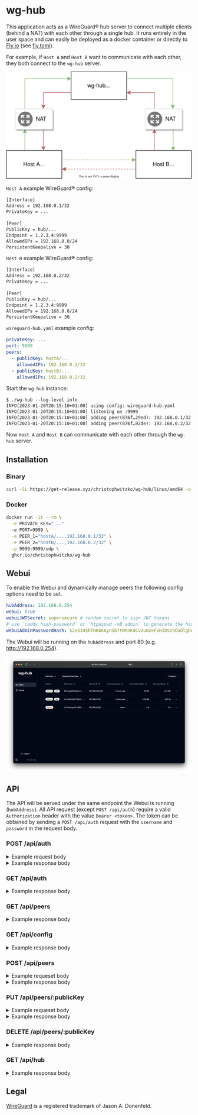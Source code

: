 # wg-hub

This application acts as a WireGuard® hub server to connect multiple clients (behind a NAT) with each other through a single hub. It runs entirely in the user space and can easily be deployed as a docker container or directly to [Fly.io](https://fly.io) (see [fly.toml](./fly.toml)).

For example, if `Host A` and `Host B` want to communicate with each other, they both connect to the `wg-hub` server.

![](./docs/wg-hub.svg)

`Host A` example WireGuard® config:

```
[Interface]
Address = 192.168.0.1/32
PrivateKey = ...

[Peer]
PublicKey = hub/...
Endpoint = 1.2.3.4:9999
AllowedIPs = 192.168.0.0/24
PersistentKeepalive = 30
```

`Host B` example WireGuard® config:
```
[Interface]
Address = 192.168.0.2/32
PrivateKey = ...

[Peer]
PublicKey = hub/...
Endpoint = 1.2.3.4:9999
AllowedIPs = 192.168.0.0/24
PersistentKeepalive = 30
```

`wireguard-hub.yaml` example config:
```yaml
privateKey: ...
port: 9999
peers:
  - publicKey: hostA/...
    allowedIPs: 192.168.0.1/32
  - publicKey: hostB/...
    allowedIPs: 192.168.0.2/32

```

Start the `wg-hub` instance:
```
$ ./wg-hub --log-level info
INFO[2023-01-20T20:15:10+01:00] using config: wireguard-hub.yaml
INFO[2023-01-20T20:15:10+01:00] listening on :9999
INFO[2023-01-20T20:15:10+01:00] adding peer(876f…29ed): 192.168.0.1/32
INFO[2023-01-20T20:15:10+01:00] adding peer(876f…92de): 192.168.0.2/32

```

Now `Host A` and `Host B` can communicate with each other through the `wg-hub` server.

## Installation

### Binary
```bash
curl -SL https://get-release.xyz/christophwitzko/wg-hub/linux/amd64 -o ./wg-hub && chmod +x ./wg-hub
```

### Docker
```bash
docker run -it --rm \
  -e PRIVATE_KEY="..."
  -e PORT=9999 \
  -e PEER_1="hostA/...,192.168.0.1/32" \
  -e PEER_2="hostB/...,192.168.0.2/32" \
  -p 9999:9999/udp \
  ghcr.io/christophwitzko/wg-hub
```

## Webui
To enable the Webui and dynamically manage peers the following config options need to be set.
```yaml
hubAddress: 192.168.0.254
webui: true
webuiJWTSecret: supersecure # random secret to sign JWT tokens
# use `caddy hash-password` or `htpasswd -nB admin` to generate the hash
webuiAdminPasswordHash: $2a$14$hTHK6KAynSb7tWknK4CvUum2eFVHIDSzbOuOlgDeP4bQW91ujnlli #admin
```
The Webui will be running on the `hubAddress` and port 80 (e.g. http://192.168.0.254).

![](./docs/webui.png)

## API

The API will be served under the same endpoint the Webui is running (`hubAddress`). All API request (except `POST /api/auth`) require a valid `Authorization` header with the value `Bearer <token>`. The token can be obtained by sending a `POST /api/auth` request with the `username` and `password` in the request body.

### POST /api/auth
<details>
<summary>Example request body</summary>

```json
{
  "username": "admin",
  "password": "admin"
}
```
</details>

<details>
<summary>Example response body</summary>

```json
{
  "token": "eyJhbGciOiJIUzI1NiIsInR5cCI6IkpXVCJ9.eyJleHAiOjE3OTM3MTI2NTgsImlhdCI6MTcwNzMxMjY1OCwidXNlcm5hbWUiOiJhZG1pbiJ9.fVvahKZPJ2LUZE_dOIYQ6toYFN4x_r295jxINqlXY88"
}
```
</details>

### GET /api/auth
<details>
<summary>Example response body</summary>

```json
{
  "exp": "2026-11-03T13:30:58Z",
  "iat": "2024-02-07T13:30:58Z",
  "username": "admin"
}
```
</details>

### GET /api/peers
<details>
<summary>Example response body</summary>

```json
[
  {
    "publicKey": "ZbSHDrKwqmsQKpO5T6lOY/iipbcJpT4DPXTHGsLaGUU=",
    "allowedIP": "192.168.0.254/32",
    "endpoint": "127.0.0.1:64404",
    "lastHandshake": 1707312755,
    "txBytes": 4696,
    "rxBytes": 4968,
    "isHub": true,
    "isRequester": false
  },
  {
    "publicKey": "h1/wJ5KoQX1fQzQ25rlHb18wgAG80vkDLtn8B7pxOW0=",
    "allowedIP": "192.168.0.1/32",
    "endpoint": "127.0.0.1:58646",
    "lastHandshake": 1707312760,
    "txBytes": 4152,
    "rxBytes": 5640,
    "isHub": false,
    "isRequester": true
  },
  {
    "publicKey": "h2/PAmEgoIRLYBDDTL3dZKAOaLEhu4270vlNWXFMSys=",
    "allowedIP": "192.168.0.2/32",
    "endpoint": "",
    "lastHandshake": 0,
    "txBytes": 0,
    "rxBytes": 0,
    "isHub": false,
    "isRequester": false
  }
]
```
</details>

### GET /api/config
<details>
<summary>Example response body</summary>

```json
{
  "config": "privateKey: <redacted>\nport: 9999\nlogLevel: debug\nhubAddress: 192.168.0.254\ndebugServer: true\nwebui: true\nwebuiJWTSecret: <redacted>\nwebuiAdminPasswordHash: $2a$14$hTHK6KAynSb7tWknK4CvUum2eFVHIDSzbOuOlgDeP4bQW91ujnlli\npeers:\n    - publicKey: h1/wJ5KoQX1fQzQ25rlHb18wgAG80vkDLtn8B7pxOW0=\n      allowedIP: 192.168.0.1/32\n    - publicKey: h2/PAmEgoIRLYBDDTL3dZKAOaLEhu4270vlNWXFMSys=\n      allowedIP: 192.168.0.2/32\n"
}
```
</details>

### POST /api/peers
<details>
<summary>Example requeset body</summary>

```json
{
  "allowedIP": "192.168.0.55/32"
}
```
</details>
<details>
<summary>Example response body</summary>

```json
{
  "privateKey": "KEta3N3FXLlSlY7o2C22ty2nXnw+FJ44zyCFXxznrHU=",
  "publicKey": "ylD5KC3idzgxdA+LnAW5QclS5tg/vilMbqn9Y6oKpwQ=",
  "allowedIP": "192.168.0.55/32",
  "hubNetwork": "192.168.0.0/24"
}
```
</details>


### PUT /api/peers/:publicKey
<details>
<summary>Example requeset body</summary>

```json
{
  "allowedIP": "192.168.0.55/32"
}
```
</details>
<details>
<summary>Example response body</summary>

```json
{
  "allowedIP": "192.168.0.55/32",
  "hubNetwork": "192.168.0.0/24"
}
```
</details>

### DELETE /api/peers/:publicKey
<details>
<summary>Example response body</summary>

```json
{
  "status": "ok"
}
```
</details>

### GET /api/hub
<details>
<summary>Example response body</summary>

```json
{
  "publicKey": "hub/+QaIRMomZNnjd6zZqZY+MiyH0R9aalxhhbnvPXE=",
  "port": 9999,
  "hubNetwork": "192.168.0.0/24",
  "randomFreeIP": "192.168.0.130/32"
}
```
</details>

## Legal
[WireGuard](https://www.wireguard.com/) is a registered trademark of Jason A. Donenfeld.
